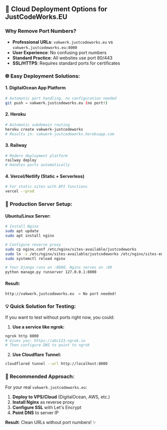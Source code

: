 ## 🚀 Cloud Deployment Options for JustCodeWorks.EU

### Why Remove Port Numbers?
- **Professional URLs**: `vakwerk.justcodeworks.eu` vs `vakwerk.justcodeworks.eu:8000`
- **User Experience**: No confusing port numbers
- **Standard Practice**: All websites use port 80/443
- **SSL/HTTPS**: Requires standard ports for certificates

### 🌐 **Easy Deployment Solutions:**

#### 1. **DigitalOcean App Platform**
```bash
# Automatic port handling, no configuration needed
git push → vakwerk.justcodeworks.eu (no port!)
```

#### 2. **Heroku**
```bash
# Automatic subdomain routing
heroku create vakwerk-justcodeworks
# Results in: vakwerk-justcodeworks.herokuapp.com
```

#### 3. **Railway**
```bash
# Modern deployment platform
railway deploy
# Handles ports automatically
```

#### 4. **Vercel/Netlify** (Static + Serverless)
```bash
# For static sites with API functions
vercel --prod
```

### 🔧 **Production Server Setup:**

#### **Ubuntu/Linux Server:**
```bash
# Install Nginx
sudo apt update
sudo apt install nginx

# Configure reverse proxy
sudo cp nginx.conf /etc/nginx/sites-available/justcodeworks
sudo ln -s /etc/nginx/sites-available/justcodeworks /etc/nginx/sites-enabled/
sudo systemctl reload nginx

# Your Django runs on :8000, Nginx serves on :80
python manage.py runserver 127.0.0.1:8000
```

#### **Result:**
```
http://vakwerk.justcodeworks.eu  ← No port needed!
```

### 💡 **Quick Solution for Testing:**

If you want to test without ports right now, you could:

1. **Use a service like ngrok:**
```bash
ngrok http 8000
# Gives you: https://abc123.ngrok.io
# Then configure DNS to point to ngrok
```

2. **Use Cloudflare Tunnel:**
```bash
cloudflared tunnel --url http://localhost:8000
```

### 🎯 **Recommended Approach:**

For your real `vakwerk.justcodeworks.eu`:
1. **Deploy to VPS/Cloud** (DigitalOcean, AWS, etc.)
2. **Install Nginx** as reverse proxy
3. **Configure SSL** with Let's Encrypt
4. **Point DNS** to server IP

**Result**: Clean URLs without port numbers! ✨